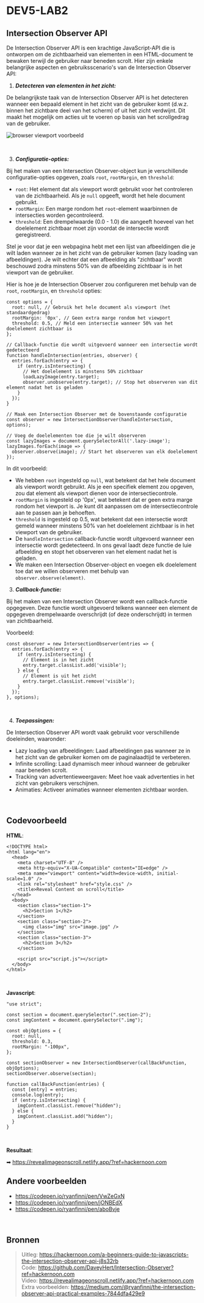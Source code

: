 # DEV5-LAB2

## **Intersection Observer API**

De Intersection Observer API is een krachtige JavaScript-API die is ontworpen om de zichtbaarheid van elementen in een HTML-document te bewaken terwijl de gebruiker naar beneden scrolt. Hier zijn enkele belangrijke aspecten en gebruiksscenario's van de Intersection Observer API:
<br>

1.  **_Detecteren van elementen in het zicht:_**

De belangrijkste taak van de Intersection Observer API is het detecteren wanneer een bepaald element in het zicht van de gebruiker komt (d.w.z. binnen het zichtbare deel van het scherm) of uit het zicht verdwijnt. Dit maakt het mogelijk om acties uit te voeren op basis van het scrollgedrag van de gebruiker.

![browser viewport voorbeeld](https://hackernoon.imgix.net/images/leEx3mHDrBYxZrl9s2kuP5yLRXj1-fy43348l.jpeg)

<br>
    
3.  ***Configuratie-opties:***

Bij het maken van een Intersection Observer-object kun je verschillende configuratie-opties opgeven, zoals `root`, `rootMargin`, en `threshold`:

- `root`: Het element dat als viewport wordt gebruikt voor het controleren van de zichtbaarheid. Als je `null` opgeeft, wordt het hele document gebruikt.
- `rootMargin`: Een marge rondom het `root`-element waarbinnen de intersecties worden gecontroleerd.
- `threshold`: Een drempelwaarde (0.0 - 1.0) die aangeeft hoeveel van het doelelement zichtbaar moet zijn voordat de intersectie wordt geregistreerd.

Stel je voor dat je een webpagina hebt met een lijst van afbeeldingen die je wilt laden wanneer ze in het zicht van de gebruiker komen (lazy loading van afbeeldingen). Je wilt echter dat een afbeelding als "zichtbaar" wordt beschouwd zodra minstens 50% van de afbeelding zichtbaar is in het viewport van de gebruiker.

Hier is hoe je de Intersection Observer zou configureren met behulp van de `root`, `rootMargin`, en `threshold` opties:

    const options = {
      root: null, // Gebruik het hele document als viewport (het standaardgedrag)
      rootMargin: '0px', // Geen extra marge rondom het viewport
      threshold: 0.5, // Meld een intersectie wanneer 50% van het doelelement zichtbaar is
    };

    // Callback-functie die wordt uitgevoerd wanneer een intersectie wordt gedetecteerd
    function handleIntersection(entries, observer) {
      entries.forEach(entry => {
        if (entry.isIntersecting) {
          // Het doelelement is minstens 50% zichtbaar
          loadLazyImage(entry.target);
          observer.unobserve(entry.target); // Stop het observeren van dit element nadat het is geladen
        }
      });
    }

    // Maak een Intersection Observer met de bovenstaande configuratie
    const observer = new IntersectionObserver(handleIntersection, options);

    // Voeg de doelelementen toe die je wilt observeren
    const lazyImages = document.querySelectorAll('.lazy-image');
    lazyImages.forEach(image => {
      observer.observe(image); // Start het observeren van elk doelelement
    });

In dit voorbeeld:

- We hebben `root` ingesteld op `null`, wat betekent dat het hele document als viewport wordt gebruikt. Als je een specifiek element zou opgeven, zou dat element als viewport dienen voor de intersectiecontrole.
- `rootMargin` is ingesteld op '0px', wat betekent dat er geen extra marge rondom het viewport is. Je kunt dit aanpassen om de intersectiecontrole aan te passen aan je behoeften.
- `threshold` is ingesteld op 0.5, wat betekent dat een intersectie wordt gemeld wanneer minstens 50% van het doelelement zichtbaar is in het viewport van de gebruiker.
- De `handleIntersection` callback-functie wordt uitgevoerd wanneer een intersectie wordt gedetecteerd. In ons geval laadt deze functie de luie afbeelding en stopt het observeren van het element nadat het is geladen.
- We maken een Intersection Observer-object en voegen elk doelelement toe dat we willen observeren met behulp van `observer.observe(element)`.
  <br>

3.  **_Callback-functie:_**

Bij het maken van een Intersection Observer wordt een callback-functie opgegeven. Deze functie wordt uitgevoerd telkens wanneer een element de opgegeven drempelwaarde overschrijdt (of deze onderschrijdt) in termen van zichtbaarheid.

Voorbeeld:

    const observer = new IntersectionObserver(entries => {
      entries.forEach(entry => {
        if (entry.isIntersecting) {
          // Element is in het zicht
          entry.target.classList.add('visible');
        } else {
          // Element is uit het zicht
          entry.target.classList.remove('visible');
        }
      });
    }, options);

<br>

4.  **_Toepassingen:_**

De Intersection Observer API wordt vaak gebruikt voor verschillende doeleinden, waaronder:

- Lazy loading van afbeeldingen: Laad afbeeldingen pas wanneer ze in het zicht van de gebruiker komen om de paginalaadtijd te verbeteren.
- Infinite scrolling: Laad dynamisch meer inhoud wanneer de gebruiker naar beneden scrolt.
- Tracking van advertentieweergaven: Meet hoe vaak advertenties in het zicht van gebruikers verschijnen.
- Animaties: Activeer animaties wanneer elementen zichtbaar worden.

<br>

## Codevoorbeeld

**HTML**:

    <!DOCTYPE html>
    <html lang="en">
      <head>
        <meta charset="UTF-8" />
        <meta http-equiv="X-UA-Compatible" content="IE=edge" />
        <meta name="viewport" content="width=device-width, initial-scale=1.0" />
        <link rel="stylesheet" href="style.css" />
        <title>Reveal Content on scroll</title>
      </head>
      <body>
        <section class="section-1">
          <h2>Section 1</h2>
        </section>
        <section class="section-2">
          <img class="img" src="image.jpg" />
        </section>
        <section class="section-3">
          <h2>Section 3</h2>
        </section>

        <script src="script.js"></script>
      </body>
    </html>

<br>

**Javascript**:

    "use strict";

    const section = document.querySelector(".section-2");
    const imgContent = document.querySelector(".img");

    const objOptions = {
      root: null,
      threshold: 0.3,
      rootMargin: "-100px",
    };

    const sectionObserver = new IntersectionObserver(callBackFunction, objOptions);
    sectionObserver.observe(section);

    function callBackFunction(entries) {
      const [entry] = entries;
      console.log(entry);
      if (entry.isIntersecting) {
        imgContent.classList.remove("hidden");
      } else {
        imgContent.classList.add("hidden");
      }
    }

<br>

**Resultaat**:

➡ https://revealimageonscroll.netlify.app/?ref=hackernoon.com
<br>

## Andere voorbeelden

- https://codepen.io/ryanfinni/pen/VwZeGxN
- https://codepen.io/ryanfinni/pen/jONBEdX
- https://codepen.io/ryanfinni/pen/aboBvje

<br>

## Bronnen

> Uitleg:
> https://hackernoon.com/a-beginners-guide-to-javascripts-the-intersection-observer-api-j8s32rb<br>
> Code:
> https://github.com/DaveyHert/Intersection-Observer?ref=hackernoon.com<br>
> Video:
> https://revealimageonscroll.netlify.app/?ref=hackernoon.com<br>
> Extra voorbeelden:
> https://medium.com/@ryanfinni/the-intersection-observer-api-practical-examples-7844dfa429e9
